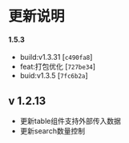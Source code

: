 # 更新说明

#### 1.5.3
- build:v1.3.31 [`c490fa8`]
- feat:打包优化 [`727be34`]
- buid:v1.3.5 [`7fc6b2a`]

## v 1.2.13 
- 更新table组件支持外部传入数据
- 更新search数量控制